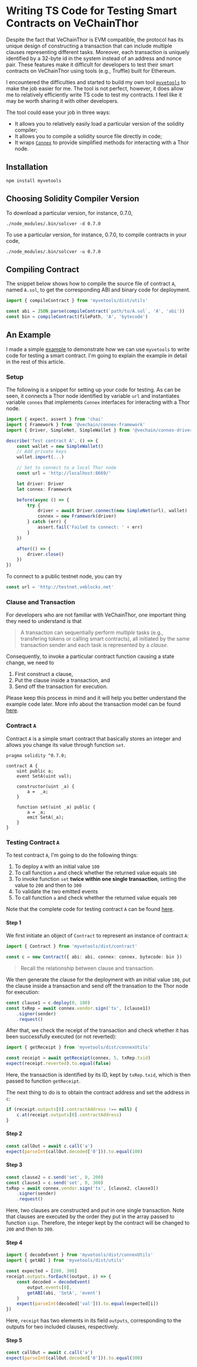 # Writing TS Code for Testing Smart Contracts on VeChainThor

Despite the fact that VeChainThor is EVM compatible, the protocol has its unique design of constructing a transaction that can include multiple clauses representing different tasks. Moreover, each transaction is uniquely identified by a 32-byte id in the system instead of an address and nonce pair. These features make it difficult for developers to test their smart contracts on VeChainThor using tools (e.g., Truffle) built for Ethereum.

I encountered the difficulties and started to build my own tool [`myvetools`](https://github.com/zzGHzz/MyVeTools) to make the job easier for me. The tool is not perfect, however, it does allow me to relatively efficiently write TS code to test my contracts. I feel like it may be worth sharing it with other developers.

The tool could ease your job in three ways:

* It allows you to relatively easily load a particular version of the solidity compiler;
* It allows you to compile a solidity source file directly in code;
* It wraps [`Connex`](https://github.com/vechain/connex) to provide simplified methods for interacting with a Thor node.

## Installation

```
npm install myvetools
```

## Choosing Solidity Compiler Version

To download a particular version, for instance, 0.7.0, 

```
./node_modules/.bin/solcver -d 0.7.0
```

To use a particular version, for instance, 0.7.0, to compile contracts in your code,

```
./node_modules/.bin/solcver -u 0.7.0
```

## Compiling Contract

The snippet below shows how to compile the source file of contract `A`, named `A.sol`, to get the corresponding ABI and binary code for deployment.

```ts
import { compileContract } from 'myvetools/dist/utils'

const abi = JSON.parse(compileContract(`path/to/A.sol`, 'A', 'abi'))
const bin = compileContract(filePath, 'A', 'bytecode')
```

## An Example

I made a simple [example](https://github.com/zzGHzz/myvetools-demo) to demonstrate how we can use `myvetools` to write code for testing a smart contract. I'm going to explain the example in detail in the rest of this article.

### Setup

The following is a snippet for setting up your code for testing. As can be seen, it connects a Thor node identified by variable `url` and instantiates variable `connex` that implements `Connex` interfaces for interacting with a Thor node. 

```typescript
import { expect, assert } from 'chai'
import { Framework } from '@vechain/connex-framework'
import { Driver, SimpleNet, SimpleWallet } from '@vechain/connex-driver'

describe('Test contract A', () => {
	const wallet = new SimpleWallet()
	// Add private keys
	wallet.import(...)

	// Set to connect to a local Thor node
	const url = 'http://localhost:8669/'

	let driver: Driver
	let connex: Framework

	before(async () => {
		try {
			driver = await Driver.connect(new SimpleNet(url), wallet)
			connex = new Framework(driver)
		} catch (err) {
			assert.fail('Failed to connect: ' + err)
		}
	})

	after(() => {
		driver.close()
	})
})
```

To connect to a public testnet node, you can try

```ts
const url = 'http://testnet.veblocks.net'
```

### Clause and Transaction

For developers who are not familiar with VeChainThor, one important thing they need to understand is that 

> A transaction can sequentially perform *multiple* tasks (e.g., transfering tokens or calling smart contracts), all initiated by the same transaction sender and each task is represented by a *clause*.

Consequently, to invoke a particular contract function causing a state change, we need to 

1. First construct a clause,
2. Put the clause inside a transaction, and
3. Send off the transaction for execution.

Please keep this process in mind and it will help you better understand the example code later. More info about the transaction model can be found [here](https://docs.vechain.org/thor/learn/transaction-model.html).

### Contract `A`

Contract `A` is a simple smart contract that basically stores an integer and allows you change its value through function `set`.

```solidity
pragma solidity ^0.7.0;

contract A {
	uint public a;
	event SetA(uint val);

	constructor(uint _a) {
		a =  _a;
	}

	function set(uint _a) public {
		a = _a;
		emit SetA(_a);
	}
}
```
### Testing Contract `A`

To test contract `A`, I'm going to do the following things:

1. To deploy `A` with an initial value `100`
2. To call function `a` and check whether the returned value equals `100`
3. To invoke function `set` **twice within one single transaction**, setting the value to `200` and then to `300`
4. To validate the two emitted events
5. To call function `a` and check whether the returned value equals `300`

Note that the complete code for testing contract `A` can be found [here](https://github.com/zzGHzz/myvetools-demo/blob/main/test.ts).

#### Step 1

We first initiate an object of `Contract` to represent an instance of contract `A`:

```ts
import { Contract } from 'myvetools/dist/contract'

const c = new Contract({ abi: abi, connex: connex, bytecode: bin })
```

> Recall the relationship between clause and transaction. 

We then generate the clause for the deployment with an initial value `100`, put the clause inside a transaction and send off the transation to the Thor node for execution:

```ts
const clause1 = c.deploy(0, 100)
const txRep = await connex.vendor.sign('tx', [clause1])
	.signer(sender)
	.request()
```

After that, we check the receipt of the transaction and check whether it has been successfully executed (or not reverted):

```ts
import { getReceipt } from 'myvetools/dist/connexUtils'

const receipt = await getReceipt(connex, 5, txRep.txid)
expect(receipt.reverted).to.equal(false)
```

Here, the transaction is identified by its ID, kept by `txRep.txid`, which is then passed to function `getReceipt`.

The next thing to do is to obtain the contract address and set the address in `c`:

```ts
if (receipt.outputs[0].contractAddress !== null) {
	c.at(receipt.outputs[0].contractAddress)
}
```

#### Step 2

```ts
const callOut = await c.call('a')
expect(parseInt(callOut.decoded['0'])).to.equal(100)
```

#### Step 3

```ts
const clause2 = c.send('set', 0, 200)
const clause3 = c.send('set', 0, 300)
txRep = await connex.vendor.sign('tx', [clause2, clause3])
	.signer(sender)
	.request()
```

Here, two clauses are constructed and put in one single transaction. Note that clauses are executed by the order they put in the array passed to function `sign`. Therefore, the integer kept by the contract will be changed to `200` and then to `300`.

#### Step 4

```ts
import { decodeEvent } from 'myvetools/dist/connexUtils'
import { getABI } from 'myvetools/dist/utils'

const expected = [200, 300]
receipt.outputs.forEach((output, i) => {
	const decoded = decodeEvent(
		output.events[0],
		getABI(abi, 'SetA', 'event')
	)
	expect(parseInt(decoded['val'])).to.equal(expected[i])
})
```

Here, `receipt` has two elements in its field `outputs`, corresponding to the outputs for two included clauses, respectively.

#### Step 5

```ts
const callOut = await c.call('a')
expect(parseInt(callOut.decoded['0'])).to.equal(300)
```

